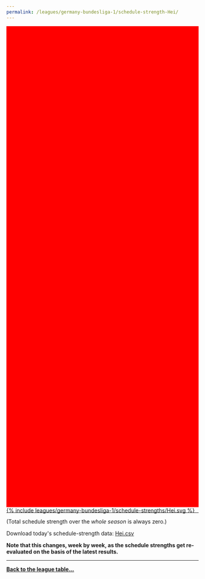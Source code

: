 ```yaml
---
permalink: /leagues/germany-bundesliga-1/schedule-strength-Hei/
---
```


<style>
.svg-wrap {
    background-color:red;
    height:0;
    padding-top:250%; /* 350px/550px */
    position: relative;
}

svg {
    background-color: white;
    height: 100%;
    display:block;
    width: 100%;
    position: absolute;
    top:0;
    left:0;
}
</style>


<div class="svg-wrap">
{% include leagues/germany-bundesliga-1/schedule-strengths/Hei.svg %}
</div>

-----

(Total schedule strength over the *whole season* is always zero.)


Download today's schedule-strength data: [Hei.csv](/assets/leagues/germany-bundesliga-1/2024/schedule-strengths/Hei.csv)

**Note that this changes, week by week, as the schedule strengths get re-evaluated on the
basis of the latest results.**

-----

[**Back to the league table...**](/leagues/germany-bundesliga-1)



